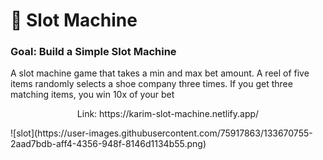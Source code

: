 # 🎰 Slot Machine 

### Goal: Build a Simple Slot Machine
A slot machine game that takes a min and max bet amount. A reel of five items randomly selects a shoe company three times. If you get three matching items, you win 10x of your bet
<p align="center">Link: https://karim-slot-machine.netlify.app/</p>
![slot](https://user-images.githubusercontent.com/75917863/133670755-2aad7bdb-aff4-4356-948f-8146d1134b55.png)


